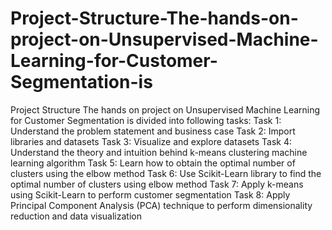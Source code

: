 # Project-Structure-The-hands-on-project-on-Unsupervised-Machine-Learning-for-Customer-Segmentation-is
Project Structure The hands on project on Unsupervised Machine Learning for Customer Segmentation is divided into following tasks:  Task 1: Understand the problem statement and business case  Task 2: Import libraries and datasets  Task 3: Visualize and explore datasets  Task 4: Understand the theory and intuition behind k-means clustering machine learning algorithm  Task 5: Learn how to obtain the optimal number of clusters using the elbow method  Task 6: Use Scikit-Learn library to find the optimal number of clusters using elbow method  Task 7: Apply k-means using Scikit-Learn to perform customer segmentation  Task 8: Apply Principal Component Analysis (PCA) technique to perform dimensionality reduction and data visualization
